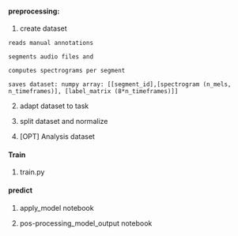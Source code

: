 #### preprocessing:

  1) create dataset
    
    reads manual annotations
    
    segments audio files and 
    
    computes spectrograms per segment
    
    saves dataset: numpy array: [[segment_id],[spectrogram (n_mels, n_timeframes)], [label_matrix (8*n_timeframes)]]
  
  2) adapt dataset to task
  
  3) split dataset and normalize
  
  4) [OPT] Analysis dataset

#### Train

  1) train.py
    
 
#### predict

  1) apply_model notebook
  
  2) pos-processing_model_output notebook
  
